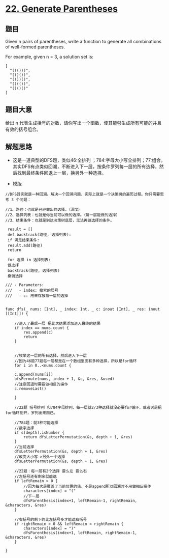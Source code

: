 # [22. Generate Parentheses](https://leetcode.com/problems/generate-parentheses/)


## 题目

Given n pairs of parentheses, write a function to generate all combinations of well-formed parentheses.

For example, given n = 3, a solution set is:


    [
      "((()))",
      "(()())",
      "(())()",
      "()(())",
      "()()()"
    ]


## 题目大意

给出 n 代表生成括号的对数，请你写出一个函数，使其能够生成所有可能的并且有效的括号组合。


## 解题思路

- 这是一道典型的DFS题，类似46:全排列 ；784:字母大小写全排列；77:组合。其实DFS有点类似回溯，不断进入下一层，按条件罗列每一层的所有选择，然后找到最终条件回退上一层，换另外一种选择。

- 模版
```
//DFS其实就是一种回溯。解决一个回溯问题，实际上就是一个决策树的遍历过程。你只需要思考 3 个问题：

//1、路径：也就是已经做出的选择。（深度）
//2、选择列表：也就是你当前可以做的选择。（每一层能做的选择）
//3、结束条件：也就是到达决策树底层，无法再做选择的条件。

 result = []
 def backtrack(路径, 选择列表):
 if 满足结束条件:
 result.add(路径)
 return

 for 选择 in 选择列表:
 做选择
 backtrack(路径, 选择列表)
 撤销选择
```

```
/// - Parameters:
///   - index: 搜索的层号
///   - c: 用来存放每一层的选择


func dfs(_ nums: [Int], _ index: Int, _ c: inout [Int], _ res: inout [[Int]]) {

    //进入了最后一层 把此次结果添加进入最终的结果
    if index == nums.count {
        res.append(c)
        return
    }
   
   
    //枚举这一层的所有选择，然后进入下一层
    //因为46题77题每一层都是在一个数组里面有多种选择，所以是for循环
    for i in 0..<nums.count {
    
    c.append(nums[i])
    bfsPermute(nums, index + 1, &c, &res, &used)
    //注意回退时需要做相反的操作
    c.removeLast()
    
    }

    //22题 括号排列 和784字母排列，每一层就2/3种选择就没必要for循环，或者说是把for循环剖开，罗列出来而已。
    
    //784题：就3种可能选择
    //数字选择
    if s[depth].isNumber {
        return dfsLetterPermutation(&s, depth + 1, &res)
    }
    //当前选择
    dfsLetterPermutation(&s, depth + 1, &res)
    //改变大小写->另外一个选择
    dfsLetterPermutation(&s, depth + 1, &res)
    
    //22题：每一层有2个选择 要么左 要么右
    //左括号还有剩余就能选
    if leftRemain > 0 {
        //因为每次是覆盖了当前位置的值，不是append所以回溯时不用做相反操作
        characters[index] = "("
        //下一层
        dfsParenthesis(index+1, leftRemain-1, rightRemain, &characters, &res)
    }

    //右括号的剩下的比左括号多才能选右括号
    if rightRemain > 0 && leftRemain < rightRemain {
        characters[index] = ")"
        dfsParenthesis(index+1, leftRemain, rightRemain-1, &characters, &res)
    }
    
}

```
